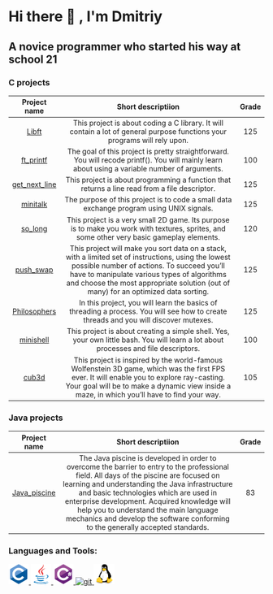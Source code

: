 # Hi there 👋 , I'm Dmitriy

## A novice programmer who started his way at school 21

### С projects


Project name | Short descriptiion | Grade
:------------:|:--------------:|:-----:
[Libft](https://github.com/KhlyninD/Libft)|This project is about coding a C library. It will contain a lot of general purpose functions your programs will rely upon.|125
[ft_printf](https://github.com/KhlyninD/ft_printf)|The goal of this project is pretty straightforward. You will recode printf(). You will mainly learn about using a variable number of arguments.|100
[get_next_line](https://github.com/KhlyninD/get_next_line)|This project is about programming a function that returns a line read from a file descriptor.|125
[minitalk](https://github.com/KhlyninD/minitalk)|The purpose of this project is to code a small data exchange program using UNIX signals.|125
[so_long](https://github.com/KhlyninD/so_long)|This project is a very small 2D game. Its purpose is to make you work with textures, sprites, and some other very basic gameplay elements.|120
[push_swap](https://github.com/KhlyninD/push_swap)|This project will make you sort data on a stack, with a limited set of instructions, using the lowest possible number of actions. To succeed you’ll have to manipulate various types of algorithms and choose the most appropriate solution (out of many) for an optimized data sorting.|125
[Philosophers](https://github.com/KhlyninD/Philosophers)|In this project, you will learn the basics of threading a process. You will see how to create threads and you will discover mutexes.|125
[minishell](https://github.com/KhlyninD/minishell)|This project is about creating a simple shell. Yes, your own little bash. You will learn a lot about processes and file descriptors.|100
[cub3d](https://github.com/KhlyninD/cub3d)|This project is inspired by the world-famous Wolfenstein 3D game, which was the first FPS ever. It will enable you to explore ray-casting. Your goal will be to make a dynamic view inside a maze, in which you’ll have to find your way.|105

### Java projects

Project name | Short descriptiion | Grade
:------------:|:--------------:|:-----:
[Java_piscine](https://github.com/KhlyninD/Piscine-Java)|The Java piscine is developed in order to overcome the barrier to entry to the professional field. All days of the piscine are focused on learning and understanding the Java infrastructure and basic technologies which are used in enterprise development. Acquired knowledge will help you to understand the main language mechanics and develop the software conforming to the generally accepted standards.|83

### Languages and Tools:
<p align="left">
  <a href="https://www.cprogramming.com/" target="_blank" rel="noreferrer"> <img src="https://raw.githubusercontent.com/devicons/devicon/master/icons/c/c-original.svg" alt="c" width="40" height="40"/> 
  </a>
  <a href="https://www.java.com" target="_blank" rel="noreferrer"> <img src="https://raw.githubusercontent.com/devicons/devicon/master/icons/java/java-original.svg" alt="java" width="40" height="40"/>
  </a>
  <a href="https://www.w3schools.com/cs/" target="_blank" rel="noreferrer"> <img src="https://raw.githubusercontent.com/devicons/devicon/master/icons/csharp/csharp-original.svg" alt="csharp" width="40" height="40"/> 
  </a>
  <a href="https://git-scm.com/" target="_blank" rel="noreferrer"> <img src="https://www.vectorlogo.zone/logos/git-scm/git-scm-icon.svg" alt="git" width="40" height="40"/>
  </a>
  <a href="https://www.linux.org/" target="_blank" rel="noreferrer"> <img src="https://raw.githubusercontent.com/devicons/devicon/master/icons/linux/linux-original.svg" alt="linux" width="40" height="40"/>
  </a>
</p>
